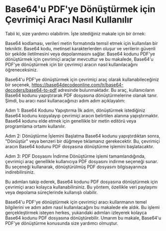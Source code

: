Base64'u PDF'ye Dönüştürmek için Çevrimiçi Aracı Nasıl Kullanılır
=================================================================

Tabii ki, size yardımcı olabilirim. İşte istediğiniz makale için bir örnek:

Base64 kodlaması, verileri metin formatında temsil etmek için kullanılan bir tekniktir. Base64 kodu, metinsel karakterlerden oluşur ve verilerin güvenli bir şekilde iletilmesini veya depolanmasını sağlar. Base64 kodunu PDF'ye dönüştürmek için çevrimiçi araçlar mevcuttur ve bu makalede, Base64'u PDF'ye dönüştürmek için bir çevrimiçi aracın nasıl kullanılacağını öğreneceksiniz.

Base64'u PDF'ye dönüştürmek için çevrimiçi araç olarak kullanabileceğiniz bir seçenek, <https://base64decodeonline.com/tr/base64-decoders/base64-to-pdf> adresinde bulunmaktadır. Bu araç, kullanıcıların Base64 kodunu yapıştırarak PDF dosyasına dönüştürmelerine olanak tanır. Şimdi, bu aracı nasıl kullanacağınızı adım adım açıklayalım:

Adım 1: Base64 Kodunu Yapıştırma İlk adım, dönüştürmek istediğiniz Base64 kodunu kopyalayıp çevrimiçi aracın belirtilen alanına yapıştırmaktır. Base64 kodunu elde etmek için genellikle bir metin editörü veya programlama ortamı kullanılır.

Adım 2: Dönüştürme İşlemini Başlatma Base64 kodunu yapıştırdıktan sonra, "Dönüştür" veya benzeri bir düğmeye tıklamanız gerekecektir. Bu, çevrimiçi aracın Base64 kodunu PDF dosyasına dönüştürme işlemini başlatacaktır.

Adım 3: PDF Dosyasını İndirme Dönüştürme işlemi tamamlandığında, çevrimiçi araç genellikle kullanıcıya PDF dosyasını indirme seçeneği sunar. Bu seçeneği kullanarak, dönüştürülmüş PDF dosyasını bilgisayarınıza indirebilirsiniz.

Bu adımları takip ederek, Base64 kodunu PDF dosyasına dönüştürmek için çevrimiçi aracı kolayca kullanabilirsiniz. Bu yöntem, özellikle veri paylaşımı veya depolama süreçlerinde kullanışlı olabilir.

Base64'u PDF'ye dönüştürmek için çevrimiçi aracı kullanmanın temel bilgilerini ve adım adım nasıl kullanılacağını bu makalede ele aldık. Bu işlemi gerçekleştirmek isteyen herkes, yukarıdaki adımları izleyerek kolayca Base64 kodunu PDF dosyasına dönüştürebilir. Umarım bu makale, Base64'u PDF'ye dönüştürme konusunda size yardımcı olmuştur.